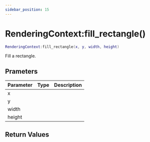 ```yaml
---
sidebar_position: 15
---
```


# RenderingContext:fill_rectangle()
```lua
RenderingContext:fill_rectangle(x, y, width, height)
```
Fill a rectangle.


## Prameters
|Parameter|Type|Description|
|-|-|-|
|x|||
|y|||
|width|||
|height|||


## Return Values
